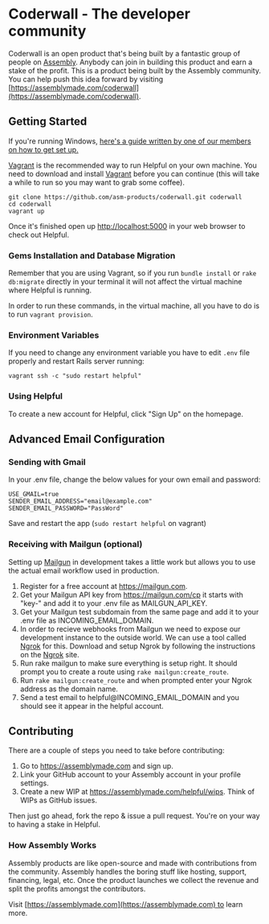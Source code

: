 # Coderwall - The developer community

Coderwall is an open product that's being built by a fantastic group of people on [Assembly](https://assemblymade.com/helpful). Anybody can join in building this product and earn a stake of the profit. This is a product being built by the Assembly community. You can help push this idea forward by visiting [https://assemblymade.com/coderwall](https://assemblymade.com/coderwall).

## Getting Started

If you're running Windows, [here's a guide written by one of our members on how to get set up.](https://github.com/asm-products/coderwall/docs/getting_started_on_windows.md)

[Vagrant](http://vagrantup.com) is the recommended way to run Helpful on your own machine. You need to download and install [Vagrant](http://vagrantup.com/downloads) before you can continue (this will take a while to run so you may want to grab some coffee).

    git clone https://github.com/asm-products/coderwall.git coderwall
    cd coderwall
    vagrant up

Once it's finished open up [http://localhost:5000](http://localhost:5000) in your web browser to check out Helpful.

### Gems Installation and Database Migration

Remember that you are using Vagrant, so if you run ```bundle install``` or ```rake db:migrate``` directly in your terminal it will not affect the virtual machine where Helpful is running.

In order to run these commands, in the virtual machine, all you have to do is to run ```vagrant provision```.


### Environment Variables

If you need to change any environment variable you have to edit ```.env``` file properly and restart Rails server running:

    vagrant ssh -c "sudo restart helpful"

### Using Helpful

To create a new account for Helpful, click "Sign Up" on the homepage.


## Advanced Email Configuration

### Sending with Gmail

In your .env file, change the below values for your own email and
password:

    USE_GMAIL=true
    SENDER_EMAIL_ADDRESS="email@example.com"
    SENDER_EMAIL_PASSWORD="PassWord"

Save and restart the app (`sudo restart helpful` on vagrant)


### Receiving with Mailgun (optional)

Setting up [Mailgun](http://mailgun.com) in development takes a little work but allows you to use the
actual email workflow used in production.

1. Register for a free account at https://mailgun.com.
2. Get your Mailgun API key from https://mailgun.com/cp it starts with "key-"
and add it to your .env file as MAILGUN_API_KEY.
4. Get your Mailgun test subdomain from the same page and add it to your .env
file as INCOMING_EMAIL_DOMAIN.
5. In order to recieve webhooks from Mailgun we need to expose our development
instance to the outside world. We can use a tool called
[Ngrok](http://ngrok.com) for this. Download and setup Ngrok by following the
instructions on the [Ngrok](http://ngrok.com) site.
6. Run rake mailgun to make sure everything is setup right. It should prompt you
to create a route using `rake mailgun:create_route`.
7. Run `rake mailgun:create_route` and when prompted enter your Ngrok address
as the domain name.
8. Send a test email to helpful@INCOMING_EMAIL_DOMAIN and you should see it
appear in the helpful account.


## Contributing

There are a couple of steps you need to take before contributing:

1. Go to https://assemblymade.com and sign up.
2. Link your GitHub account to your Assembly account in your profile settings.
3. Create a new WIP at https://assemblymade.com/helpful/wips. Think of WIPs as GitHub issues.

Then just go ahead, fork the repo & issue a pull request. You're on your way to having a stake in Helpful.

### How Assembly Works

Assembly products are like open-source and made with contributions from the community. Assembly handles the boring stuff like hosting, support, financing, legal, etc. Once the product launches we collect the revenue and split the profits amongst the contributors.

Visit [https://assemblymade.com](https://assemblymade.com) to learn more.
